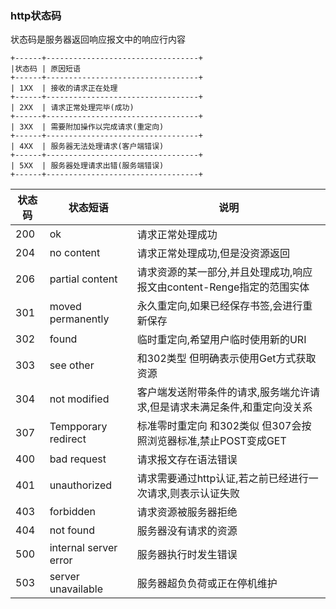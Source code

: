 ### http状态码

状态码是服务器返回响应报文中的响应行内容

```
+------+----------------------------------+
|状态码 | 原因短语                            
+------+----------------------------------+
| 1XX  | 接收的请求正在处理
+------+----------------------------------+
| 2XX  | 请求正常处理完毕(成功)
+------+----------------------------------+
| 3XX  | 需要附加操作以完成请求(重定向)
+------+----------------------------------+
| 4XX  | 服务器无法处理请求(客户端错误)
+------+----------------------------------+
| 5XX  | 服务器处理请求出错(服务端错误)
+------+----------------------------------+
```

| 状态码| 状态短语| 说明|
| ------------- | ------------- | ------------- |
| 200    | ok     | 请求正常处理成功  |
| 204    | no content| 请求正常处理成功,但是没资源返回 | 
| 206 | partial content | 请求资源的某一部分,并且处理成功,响应报文由content-Renge指定的范围实体|
| 301    | moved permanently| 永久重定向,如果已经保存书签,会进行重新保存 | 
| 302    | found| 临时重定向,希望用户临时使用新的URI  | 
| 303   | see other| 和302类型 但明确表示使用Get方式获取资源   | 
| 304   | not modified| 客户端发送附带条件的请求,服务端允许请求,但是请求未满足条件,和重定向没关系   | 
| 307   | Tempporary redirect| 标准零时重定向 和302类似 但307会按照浏览器标准,禁止POST变成GET| 
| 400   | bad request| 请求报文存在语法错误     | 
| 401   | unauthorized | 请求需要通过http认证,若之前已经进行一次请求,则表示认证失败  | 
|403    | forbidden | 请求资源被服务器拒绝  | 
| 404   | not found | 服务器没有请求的资源 | 
| 500   | internal server error | 服务器执行时发生错误 | 
| 503   | server unavailable | 服务器超负负荷或正在停机维护| 


